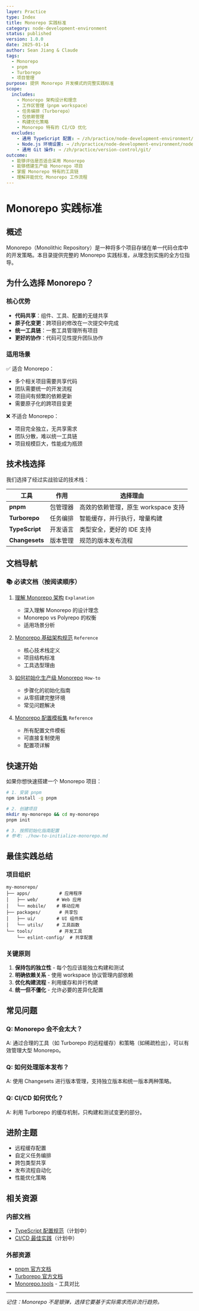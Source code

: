 ```yaml
---
layer: Practice
type: Index
title: Monorepo 实践标准
category: node-development-environment
status: published
version: 1.0.0
date: 2025-01-14
author: Sean Jiang & Claude
tags:
  - Monorepo
  - pnpm
  - Turborepo
  - 项目管理
purpose: 提供 Monorepo 开发模式的完整实践标准
scope:
  includes:
    - Monorepo 架构设计和理念
    - 工作区管理（pnpm workspace）
    - 任务编排（Turborepo）
    - 包依赖管理
    - 构建优化策略
    - Monorepo 特有的 CI/CD 优化
  excludes:
    - 通用 TypeScript 配置: → /zh/practice/node-development-environment/typescript/
    - Node.js 环境设置: → /zh/practice/node-development-environment/nodejs/
    - 通用 Git 操作: → /zh/practice/version-control/git/
outcome:
  - 能够评估是否适合采用 Monorepo
  - 能够搭建生产级 Monorepo 项目
  - 掌握 Monorepo 特有的工具链
  - 理解并能优化 Monorepo 工作流程
---
```


# Monorepo 实践标准

## 概述

Monorepo（Monolithic Repository）是一种将多个项目存储在单一代码仓库中的开发策略。本目录提供完整的 Monorepo 实践标准，从理念到实施的全方位指导。

## 为什么选择 Monorepo？

### 核心优势

- **代码共享**：组件、工具、配置的无缝共享
- **原子化变更**：跨项目的修改在一次提交中完成
- **统一工具链**：一套工具管理所有项目
- **更好的协作**：代码可见性提升团队协作

### 适用场景

✅ 适合 Monorepo：
- 多个相关项目需要共享代码
- 团队需要统一的开发流程
- 项目间有频繁的依赖更新
- 需要原子化的跨项目变更

❌ 不适合 Monorepo：
- 项目完全独立，无共享需求
- 团队分散，难以统一工具链
- 项目规模巨大，性能成为瓶颈

## 技术栈选择

我们选择了经过实战验证的技术栈：

| 工具 | 作用 | 选择理由 |
|------|------|----------|
| **pnpm** | 包管理器 | 高效的依赖管理，原生 workspace 支持 |
| **Turborepo** | 任务编排 | 智能缓存，并行执行，增量构建 |
| **TypeScript** | 开发语言 | 类型安全，更好的 IDE 支持 |
| **Changesets** | 版本管理 | 规范的版本发布流程 |

## 文档导航

### 📚 必读文档（按阅读顺序）

1. [理解 Monorepo 架构](./understanding-monorepo-architecture.md) `Explanation`
   - 深入理解 Monorepo 的设计理念
   - Monorepo vs Polyrepo 的权衡
   - 适用场景分析

2. [Monorepo 基础架构规范](./monorepo-standard.md) `Reference`
   - 核心技术栈定义
   - 项目结构标准
   - 工具选型理由

3. [如何初始化生产级 Monorepo](./how-to-initialize-monorepo.md) `How-to`
   - 步骤化的初始化指南
   - 从零搭建完整环境
   - 常见问题解决

4. [Monorepo 配置模板集](./monorepo-configuration.md) `Reference`
   - 所有配置文件模板
   - 可直接复制使用
   - 配置项详解

## 快速开始

如果你想快速搭建一个 Monorepo 项目：

```bash
# 1. 安装 pnpm
npm install -g pnpm

# 2. 创建项目
mkdir my-monorepo && cd my-monorepo
pnpm init

# 3. 按照初始化指南配置
# 参考: ./how-to-initialize-monorepo.md
```

## 最佳实践总结

### 项目组织

```
my-monorepo/
├── apps/           # 应用程序
│   ├── web/       # Web 应用
│   └── mobile/    # 移动应用
├── packages/       # 共享包
│   ├── ui/        # UI 组件库
│   └── utils/     # 工具函数
└── tools/          # 开发工具
    └── eslint-config/  # 共享配置
```

### 关键原则

1. **保持包的独立性** - 每个包应该能独立构建和测试
2. **明确依赖关系** - 使用 workspace 协议管理内部依赖
3. **优化构建流程** - 利用缓存和并行构建
4. **统一但不僵化** - 允许必要的差异化配置

## 常见问题

### Q: Monorepo 会不会太大？
A: 通过合理的工具（如 Turborepo 的远程缓存）和策略（如稀疏检出），可以有效管理大型 Monorepo。

### Q: 如何处理版本发布？
A: 使用 Changesets 进行版本管理，支持独立版本和统一版本两种策略。

### Q: CI/CD 如何优化？
A: 利用 Turborepo 的缓存机制，只构建和测试变更的部分。

## 进阶主题

- 远程缓存配置
- 自定义任务编排
- 跨包类型共享
- 发布流程自动化
- 性能优化策略

## 相关资源

### 内部文档
- [TypeScript 配置规范](/zh/practice/node-development-environment/typescript/)（计划中）
- [CI/CD 最佳实践](/zh/practice/devops/ci-cd/)（计划中）

### 外部资源
- [pnpm 官方文档](https://pnpm.io/)
- [Turborepo 官方文档](https://turbo.build/repo)
- [Monorepo.tools](https://monorepo.tools/) - 工具对比

---

*记住：Monorepo 不是银弹，选择它要基于实际需求而非流行趋势。*